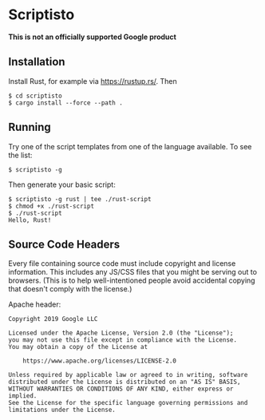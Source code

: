 # Scriptisto

**This is not an officially supported Google product**

## Installation

Install Rust, for example via https://rustup.rs/. Then

```shell
$ cd scriptisto
$ cargo install --force --path .
```

## Running

Try one of the script templates from one of the language available. To see the
list:

```shell
$ scriptisto -g
```

Then generate your basic script:

```shell
$ scriptisto -g rust | tee ./rust-script
$ chmod +x ./rust-script
$ ./rust-script
Hello, Rust!
```

## Source Code Headers

Every file containing source code must include copyright and license
information. This includes any JS/CSS files that you might be serving out to
browsers. (This is to help well-intentioned people avoid accidental copying that
doesn't comply with the license.)

Apache header:

    Copyright 2019 Google LLC

    Licensed under the Apache License, Version 2.0 (the "License");
    you may not use this file except in compliance with the License.
    You may obtain a copy of the License at

        https://www.apache.org/licenses/LICENSE-2.0

    Unless required by applicable law or agreed to in writing, software
    distributed under the License is distributed on an "AS IS" BASIS,
    WITHOUT WARRANTIES OR CONDITIONS OF ANY KIND, either express or implied.
    See the License for the specific language governing permissions and
    limitations under the License.
